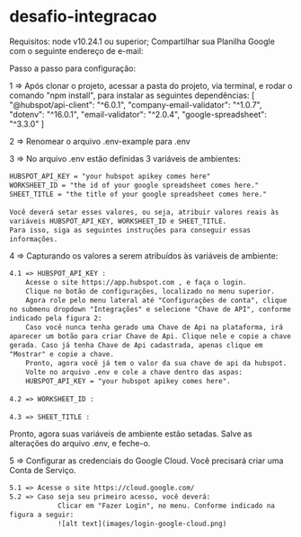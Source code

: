 # desafio-integracao

Requisitos: 
node v10.24.1 ou superior;
Compartilhar sua Planilha Google com o seguinte endereço de e-mail: 


Passo a passo para configuração: 

1 => Após clonar o projeto, acessar a pasta do projeto, via terminal, e rodar o comando "npm install", para instalar as seguintes dependências: [  
    "@hubspot/api-client": "^6.0.1",
    "company-email-validator": "^1.0.7",
    "dotenv": "^16.0.1",
    "email-validator": "^2.0.4",
    "google-spreadsheet": "^3.3.0"
]

2 => Renomear o arquivo .env-example para .env

3 => No arquivo .env estão definidas 3 variáveis de ambientes:

    HUBSPOT_API_KEY = "your hubspot apikey comes here"
    WORKSHEET_ID = "the id of your google spreadsheet comes here."
    SHEET_TITLE = "the title of your google spreadsheet comes here." 

    Você deverá setar esses valores, ou seja, atribuir valores reais às variáveis HUBSPOT_API_KEY, WORKSHEET_ID e SHEET_TITLE.
    Para isso, siga as seguintes instruções para conseguir essas informações.

4 => Capturando os valores a serem atribuídos às variáveis de ambiente: 

    4.1 => HUBSPOT_API_KEY :
        Acesse o site https://app.hubspot.com , e faça o login. 
        Clique no botão de configurações, localizado no menu superior. 
        Agora role pelo menu lateral até "Configurações de conta", clique no submenu dropdown "Integrações" e selecione "Chave de API", conforme indicado pela figura 2:
        Caso você nunca tenha gerado uma Chave de Api na plataforma, irá aparecer um botão para criar Chave de Api. Clique nele e copie a chave gerada. Caso já tenha Chave de Api cadastrada, apenas clique em "Mostrar" e copie a chave.
        Pronto, agora você já tem o valor da sua chave de api da hubspot. 
        Volte no arquivo .env e cole a chave dentro das aspas:
        HUBSPOT_API_KEY = "your hubspot apikey comes here".

    4.2 => WORKSHEET_ID :

    4.3 => SHEET_TITLE :

Pronto, agora suas variáveis de ambiente estão setadas. Salve as alterações do arquivo .env, e feche-o.


5 => Configurar as credenciais do Google Cloud. Você precisará criar uma Conta de Serviço. 

    5.1 => Acesse o site https://cloud.google.com/
    5.2 => Caso seja seu primeiro acesso, você deverá:
                Clicar em "Fazer Login", no menu. Conforme indicado na figura a seguir:
                ![alt text](images/login-google-cloud.png)